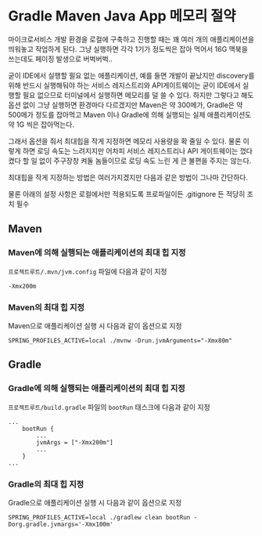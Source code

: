 # Gradle Maven Java App 메모리 절약

마이크로서비스 개발 환경을 로컬에 구축하고 진행할 때는 꽤 여러 개의 애플리케이션을 띄워놓고 작업하게 된다. 그냥 실행하면 각각 1기가 정도씩은 잡아 먹어서 16G 맥북을 쓰는데도 페이징 발생으로 버벅버벅..

굳이 IDE에서 실행할 필요 없는 애플리케이션, 예를 들면 개발이 끝났지만 discovery를 위해 반드시 실행해둬야 하는 서비스 레지스트리와 API게이트웨이는 굳이 IDE에서 실행할 필요 없으므로 터미널에서 실행하면 메모리를 덜 쓸 수 있다. 하지만 그렇다고 해도 옵션 없이 그냥 실행하면 환경마다 다르겠지만 Maven은 약 300메가, Gradle은 약 500메가 정도를 잡아먹고 Maven 이나 Gradle에 의해 실행되는 실제 애플리케이션도 약 1G 씩은 잡아먹는다.

그래서 옵션을 줘서 최대힙을 작게 지정하면 메모리 사용량을 확 줄일 수 있다. 물론 이렇게 하면 로딩 속도는 느려지지만 어차피 서비스 레지스트리나 API 게이트웨이는 껐다켰다 할 일 없이 주구장창 켜둘 놈들이므로 로딩 속도 느린 게 큰 불편을 주지는 않는다.

최대힙을 작게 지정하는 방법은 여러가지겠지만 다음과 같은 방법이 그나마 간단하다.

물론 아래의 설정 사항은 로컬에서만 적용되도록 프로파일이든 .gitignore 든 적당히 조치 필수

## Maven

### Maven에 의해 실행되는 애플리케이션의 최대 힙 지정

`프로젝트루트/.mvn/jvm.config` 파일에 다음과 같이 지정

```
-Xmx200m
```

### Maven의 최대 힙 지정

Maven으로 애플리케이션 실행 시 다음과 같이 옵션으로 지정

```
SPRING_PROFILES_ACTIVE=local ./mvnw -Drun.jvmArguments="-Xmx80m"
```

## Gradle

### Gradle에 의해 실행되는 애플리케이션의 최대 힙 지정

`프로젝트루트/build.gradle` 파일의 `bootRun` 태스크에 다음과 같이 지정

```
...
    bootRun {
        ...
        jvmArgs = ["-Xmx200m"]
        ...
    }
...
```

### Gradle의 최대 힙 지정

Gradle으로 애플리케이션 실행 시 다음과 같이 옵션으로 지정

```
SPRING_PROFILES_ACTIVE=local ./gradlew clean bootRun -Dorg.gradle.jvmargs='-Xmx100m'
```


